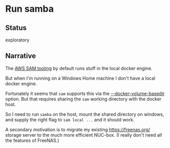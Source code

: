 # Run samba

## Status

exploratory

## Narrative

The [AWS SAM tooling](https://docs.aws.amazon.com/serverless-application-model/latest/developerguide/what-is-sam.html) by default runs stuff in the local docker engine.

But when I'm running on a Windows Home machine I don't have a local docker engine.

Fortunately it seems that `sam` supports this via the
[--docker-volume-basedir](https://docs.aws.amazon.com/serverless-application-model/latest/developerguide/sam-cli-command-reference-sam-local-start-api.html)
option.  But that requires sharing the `sam` working directory with the docker host.

So I need to run `samba` on the host, mount the shared directory on
windows, and supply the right flag to `sam local ...` and it should
work.

A secondary motivation is to migrate my existing https://freenas.org/
storage server to the much more efficient NUC-box.  (I really don't
need all the features of FreeNAS.)
